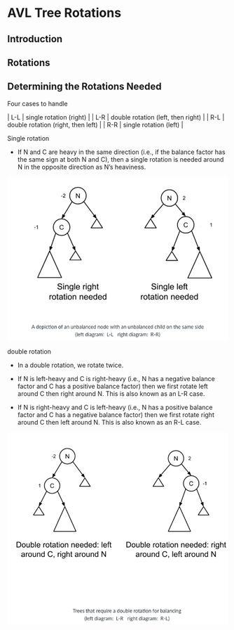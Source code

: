 # AVL Tree Rotations

## Introduction

## Rotations

## Determining the Rotations Needed

Four cases to handle

| L-L | single rotation (right) |
| L-R | double rotation (left, then right) |
| R-L | double rotation (right, then left)  |
| R-R | single rotation (left) |

Single rotation

- If N and C are heavy in the same direction (i.e., if the balance factor has the same sign at both N and C), then a single rotation is needed around N in the opposite direction as N’s heaviness. 

![](single.png)


double rotation

- In a double rotation, we rotate twice. 

- If N is left-heavy and C is right-heavy (i.e., N has a negative balance factor and C has a positive balance factor) then we first rotate left around C then right around N. This is also known as an L-R case. 

-  If N is right-heavy and C is left-heavy (i.e., N has a positive balance factor and C has a negative balance factor) then we first rotate right around C then left around N. This is also known as an R-L case. 

![](double.png)


